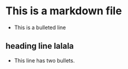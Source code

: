 # This is a markdown file
* This is a bulleted line
## heading line lalala
* This line has two bullets.

